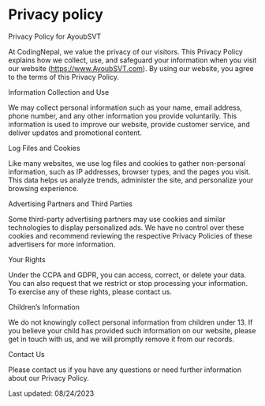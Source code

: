 # Privacy policy
Privacy Policy for AyoubSVT

At CodingNepal, we value the privacy of our visitors. This Privacy Policy explains how we collect, use, and safeguard your information when you visit our website (https://www.AyoubSVT.com). By using our website, you agree to the terms of this Privacy Policy.

Information Collection and Use

We may collect personal information such as your name, email address, phone number, and any other information you provide voluntarily. This information is used to improve our website, provide customer service, and deliver updates and promotional content.

Log Files and Cookies

Like many websites, we use log files and cookies to gather non-personal information, such as IP addresses, browser types, and the pages you visit. This data helps us analyze trends, administer the site, and personalize your browsing experience.

Advertising Partners and Third Parties

Some third-party advertising partners may use cookies and similar technologies to display personalized ads. We have no control over these cookies and recommend reviewing the respective Privacy Policies of these advertisers for more information.

Your Rights

Under the CCPA and GDPR, you can access, correct, or delete your data. You can also request that we restrict or stop processing your information. To exercise any of these rights, please contact us.

Children’s Information

We do not knowingly collect personal information from children under 13. If you believe your child has provided such information on our website, please get in touch with us, and we will promptly remove it from our records.

Contact Us

Please contact us if you have any questions or need further information about our Privacy Policy.

Last updated: 08/24/2023
